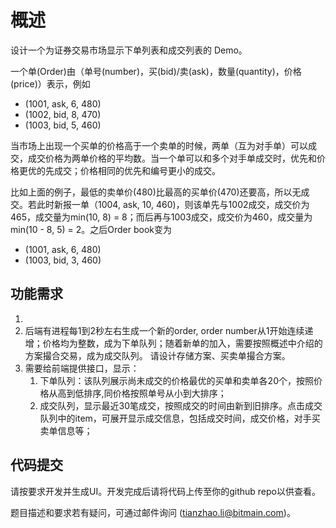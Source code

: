 # 概述

设计一个为证券交易市场显示下单列表和成交列表的 Demo。

一个单(Order)由（单号(number)，买(bid)/卖(ask)，数量(quantity)，价格(price)）表示，例如

- (1001, ask, 6, 480)
- (1002, bid, 8, 470)
- (1003, bid, 5, 460)

当市场上出现一个买单的价格高于一个卖单的时候，两单（互为对手单）可以成交，成交价格为两单价格的平均数。当一个单可以和多个对手单成交时，优先和价格更优的先成交；价格相同的优先和编号更小的成交。

比如上面的例子，最低的卖单价(480)比最高的买单价(470)还要高，所以无成交。若此时新报一单（1004, ask, 10, 460)，则该单先与1002成交，成交价为465，成交量为min(10, 8) = 8；而后再与1003成交，成交价为460，成交量为min(10 - 8, 5) = 2。之后Order book变为

- (1001, ask, 6, 480)
- (1003, bid, 3, 460)

## 功能需求

1. 
1. 后端有进程每1到2秒左右生成一个新的order, order number从1开始连续递增；价格均为整数，成为下单队列；随着新单的加入，需要按照概述中介绍的方案撮合交易，成为成交队列。
   请设计存储方案、买卖单撮合方案。
2. 需要给前端提供接口，显示：
   1. 下单队列：该队列展示尚未成交的价格最优的买单和卖单各20个，按照价格从高到低排序,同价格按照单号从小到大排序；
   2. 成交队列，显示最近30笔成交，按照成交的时间由新到旧排序。点击成交队列中的item，可展开显示成交信息，包括成交时间，成交价格，对手买卖单信息等；

## 代码提交

请按要求开发并生成UI。开发完成后请将代码上传至你的github repo以供查看。

题目描述和要求若有疑问，可通过邮件询问 (tianzhao.li@bitmain.com)。

